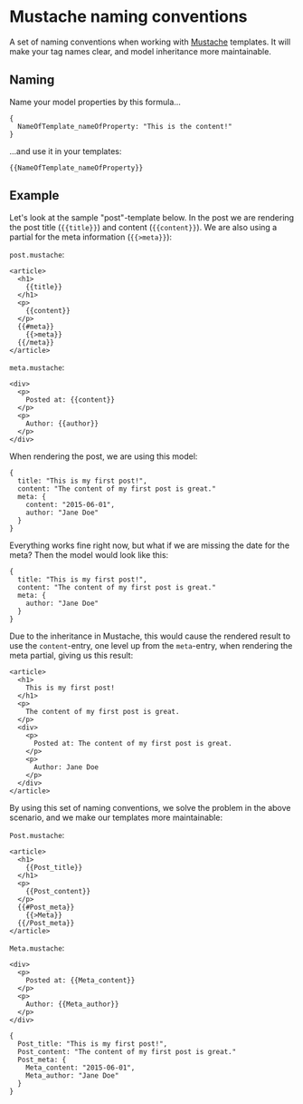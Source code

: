 # Mustache naming conventions
A set of naming conventions when working with [Mustache](https://mustache.github.io/) templates. It will make your tag names clear, and model inheritance more maintainable.

## Naming
Name your model properties by this formula...

```
{
  NameOfTemplate_nameOfProperty: "This is the content!"
}
```
...and use it in your templates:
```
{{NameOfTemplate_nameOfProperty}}
```

## Example
Let's look at the sample "post"-template below. In the post we are rendering the post title (`{{title}}`) and content (`{{content}}`). We are also using a partial for the meta information (`{{>meta}}`):

`post.mustache`:
```
<article>
  <h1>
    {{title}}
  </h1>
  <p>
    {{content}}
  </p>
  {{#meta}}
    {{>meta}}
  {{/meta}}
</article>
```

`meta.mustache`:
```
<div>
  <p>
    Posted at: {{content}}
  </p>
  <p>
    Author: {{author}}
  </p>
</div>
```
When rendering the post, we are using this model:

```
{
  title: "This is my first post!",
  content: "The content of my first post is great."
  meta: {
    content: "2015-06-01",
    author: "Jane Doe"
  }
}
```

Everything works fine right now, but what if we are missing the date for the meta? Then the model would look like this:

```
{
  title: "This is my first post!",
  content: "The content of my first post is great."
  meta: {
    author: "Jane Doe"
  }
}
```

Due to the inheritance in Mustache, this would cause the rendered result to use the `content`-entry, one level up from the `meta`-entry, when rendering the meta partial, giving us this result:

```
<article>
  <h1>
    This is my first post!
  </h1>
  <p>
    The content of my first post is great.
  </p>
  <div>
    <p>
      Posted at: The content of my first post is great.
    </p>
    <p>
      Author: Jane Doe
    </p>
  </div>
</article>
```

By using this set of naming conventions, we solve the problem in the above scenario, and we make our templates more maintainable:

`Post.mustache`:
```
<article>
  <h1>
    {{Post_title}}
  </h1>
  <p>
    {{Post_content}}
  </p>
  {{#Post_meta}}
    {{>Meta}}
  {{/Post_meta}}
</article>
```

`Meta.mustache`:
```
<div>
  <p>
    Posted at: {{Meta_content}}
  </p>
  <p>
    Author: {{Meta_author}}
  </p>
</div>
```
```
{
  Post_title: "This is my first post!",
  Post_content: "The content of my first post is great."
  Post_meta: {
    Meta_content: "2015-06-01",
    Meta_author: "Jane Doe"
  }
}
```
